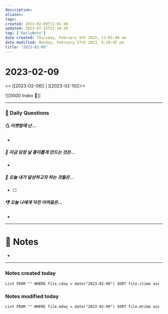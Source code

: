```yaml
---
description:
aliases: 
tags: 
created: 2023-02-09T11:01:40
updated: 2023-07-15T21:30:20
tag: ['DailyNote']
date created: Thursday, February 9th 2023, 11:01:40 am
date modified: Monday, February 27th 2023, 6:20:45 pm
title: "2023-02-09"
---
```


# 2023-02-09

<< [[2023-02-08]] | [[2023-02-10]]>>

![[0000 Index 🔗]]

---

### 📅 Daily Questions

##### 🌜 어젯밤에 난...

- 

##### 🙌 지금 당장 날 흥미롭게 만드는 것은...

- 

##### 🚀 오늘 내가 달성하고자 하는 것들은...

- [ ] 

##### 👎 오늘 나에게 닥친 어려움은...

- 

---

# 📝 Notes

- 

---

### Notes created today

```dataview
List FROM "" WHERE file.cday = date("2023-02-09") SORT file.ctime asc
```

### Notes modified today

```dataview
List FROM "" WHERE file.mday = date("2023-02-09") SORT file.mtime asc
```
